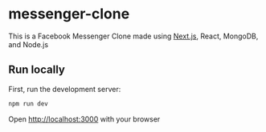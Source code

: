 # messenger-clone

This is a Facebook Messenger Clone made using [Next.js](https://nextjs.org/), React, MongoDB, and Node.js

## Run locally

First, run the development server:

```bash
npm run dev
```

Open [http://localhost:3000](http://localhost:3000) with your browser
